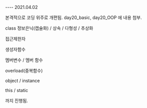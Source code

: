 ---- 2021.04.02

본격적으로 코딩 위주로 개편됨.
day20_basic, day20_OOP 에 내용 첨부.


class
정보은닉(캡슐화) / 상속 / 다형성 / 추상화

접근제한자

생성자함수

멤버변수 / 멤버 함수

overload(중복함수)

​object / instance

this / static 

까지 진행됨.